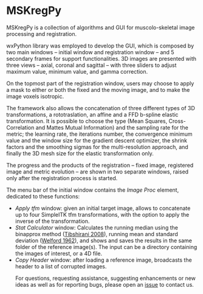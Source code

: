 # MSKregPy
MSKregPy is a collection of algorithms and GUI for muscolo-skeletal image processing and registration.

wxPython library was employed to develop the GUI, which is composed by two main windows – initial window and registration window – and 5 secondary frames for support functionalities. 
3D images are presented with three views – axial, coronal and sagittal – with three sliders to adjust maximum value, minimum value, and gamma correction. 

On the topmost part of the registration window, users may choose to apply a mask to either or both the fixed and the moving image, and to make the image voxels isotropic. 

The framework also allows the concatenation of three different types of 3D transformations, a rototraslation, an affine and a FFD b-spline elastic transformation. It is possible to choose the type (Mean Squares, Cross-Correlation and Mattes Mutual Information) and the sampling rate for the metric; the learning rate, the iterations number, the convergence minimum value and the window size for the gradient descent optimizer, the shrink factors and the smoothing sigmas for the multi-resolution approach, and finally the 3D mesh size for the elastic transformation only. 

The progress and the products of the registration – fixed image, registered image and metric evolution – are shown in two separate windows, raised only after the registration process is started. 

The menu bar of the initial window contains the <i>Image Proc</i> element, dedicated to these functions: 
<ul>
<li><i>Apply tfm</i> window: given an initial target image, allows to concatenate up to four SimpleITK  tfm transformations, with the option to apply the inverse of the transformation. 
</li>
<li><i>Stat Calculator</i> window: Calculates the running median using the binapprox method (<a href="https://arxiv.org/abs/0806.3301">Tibshirani 2008</a>), running mean and standard deviation (<a href="https://amstat.tandfonline.com/doi/abs/10.1080/00401706.1962.10490022">Welford 1962</a>), and shows and saves the results in the same folder of the reference image(s). The input can be a directory containing the images of interest, or a 4D file. 
</li>
<li><i>Copy Header</i> window: after loading a reference image, broadcasts the header to a list of corrupted images.
</li>

For questions, requesting assistance, suggesting enhancements or new ideas as well as for reporting bugs, please open an <a href="https://github.com/lucilla7/MSKregPy/issues">issue</a> to contact us.

